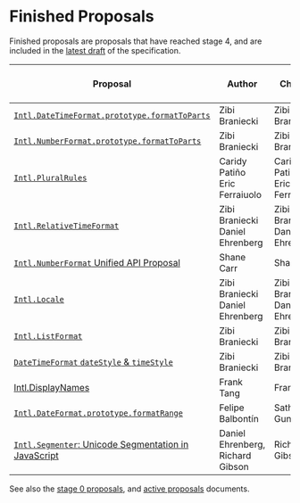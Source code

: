 # Finished Proposals

Finished proposals are proposals that have reached stage 4, and are included in the [latest draft](https://tc39.es/ecma402/) of the specification.

| Proposal                                                                                     | Author                               | Champion                             | TC39 meeting notes                                                | Expected Publication Year |
| -------------------------------------------------------------------------------------------- | ------------------------------------ | ------------------------------------ | ----------------------------------------------------------------- | ----------------- |
| [`Intl.DateTimeFormat.prototype.formatToParts`][intl.datetimeformat.prototype.formattoparts] | Zibi Braniecki                       | Zibi Braniecki                       | [July 2016][intl.datetimeformat.prototype.formattoparts-notes]    | 2017              |
| [`Intl.NumberFormat.prototype.formatToParts`][intl.numberformat.prototype.formattoparts]     | Zibi Braniecki                       | Zibi Braniecki                       | [September 2017][intl.numberformat.prototype.formattoparts-notes] | 2018              |
| [`Intl.PluralRules`][intl.pluralrules]                                                       | Caridy Patiño<br />Eric Ferraiuolo   | Caridy Patiño<br />Eric Ferraiuolo   | [September 2017][intl.pluralrules-notes]                          | 2018              |
| [`Intl.RelativeTimeFormat`][intl.relativetimeformat]                                         | Zibi Braniecki<br />Daniel Ehrenberg | Zibi Braniecki<br />Daniel Ehrenberg | [December 2019][intl.relativetimeformat-notes]                    | 2020              |
| [`Intl.NumberFormat` Unified API Proposal][intl.numberformat]                                | Shane Carr                           | Shane Carr                           | [February 2020][intl.numberformat-notes]                          | 2020              |
| [`Intl.Locale`][intl.locale]                                                                 | Zibi Braniecki<br />Daniel Ehrenberg | Zibi Braniecki<br />Daniel Ehrenberg | [February 2020][intl.locale-notes]                                | 2020              |
| [`Intl.ListFormat`][intl.listformat]                                                         | Zibi Braniecki                       | Zibi Braniecki                       | [July 2020][intl.listformat-notes]                                | 2021              |
| [`DateTimeFormat` `dateStyle` & `timeStyle`][datetimeformat]                                 | Zibi Braniecki                       | Zibi Braniecki                       | [July 2020][datetimeformat-notes]                                 | 2021              |
| [Intl.DisplayNames][proposal-intl-displaynames]                                              | Frank Tang                           | Frank Tang                           | [September 2020][proposal-intl-displaynames-notes]                | 2021              |
| [`Intl.DateFormat.prototype.formatRange`][formatrange]                                       | Felipe Balbontín                     | Sathya Gunasekaran                   | January&nbsp;2021                                                 | 2021              |
| [`Intl.Segmenter`: Unicode Segmentation in JavaScript][intl-segmenter]                       | Daniel Ehrenberg, Richard Gibson     | Richard Gibson                       | October&nbsp;2021                                                 | 2022              |

See also the [stage 0 proposals](stage-0-proposals.md), and [active proposals](README.md) documents.

[intl.datetimeformat.prototype.formattoparts]: https://github.com/tc39/proposal-intl-formatToParts
[intl.datetimeformat.prototype.formattoparts-notes]: https://github.com/tc39/notes/blob/HEAD/meetings/2016-07/jul-27.md#9ii-ecma-402-formattoparts
[intl.numberformat.prototype.formattoparts]: https://github.com/tc39/proposal-intl-formatToParts
[intl.numberformat.prototype.formattoparts-notes]: https://github.com/tc39/notes/blob/HEAD/meetings/2017-09/sept-26.md#12ia-intlnumberformatprototypeformattoparts-for-stage-4
[intl.pluralrules]: https://github.com/tc39/proposal-intl-plural-rules
[intl.pluralrules-notes]: https://github.com/tc39/notes/blob/HEAD/meetings/2017-09/sept-26.md#12ig-intlpluralrules-for-stage-4
[intl.relativetimeformat]: https://github.com/tc39/proposal-intl-relative-time
[intl.relativetimeformat-notes]: https://github.com/tc39/notes/blob/HEAD/meetings/2019-12/december-4.md#intlrelativetimeformat-for-stage-4
[intl.numberformat]: https://github.com/tc39/proposal-unified-intl-numberformat
[intl.numberformat-notes]: https://github.com/tc39/notes/blob/HEAD/meetings/2020-02/february-5.md#unified-number-format-for-stage-4
[intl.locale]: https://github.com/tc39/proposal-intl-locale
[intl.locale-notes]: https://github.com/tc39/notes/blob/HEAD/meetings/2020-02/february-5.md#intllocale-for-stage-4
[intl.listformat]: https://github.com/tc39/proposal-intl-list-format
[intl.listformat-notes]: https://github.com/tc39/notes/blob/HEAD/meetings/2020-07/july-21.md#intllistformat-for-stage-4
[datetimeformat]: https://github.com/tc39/proposal-intl-datetime-style
[datetimeformat-notes]: https://github.com/tc39/notes/blob/HEAD/meetings/2020-07/july-21.md#intldatetimeformat-datestyletimestyle-for-stage-4
[proposal-intl-displaynames]: https://github.com/tc39/proposal-intl-displaynames
[proposal-intl-displaynames-notes]: https://github.com/tc39/notes/blob/HEAD/meetings/2020-09/sept-22.md#intldisplaynames-for-stage-4
[formatrange]: https://github.com/tc39/proposal-intl-DateTimeFormat-formatRange
[formatrange-notes]: https://github.com/tc39/notes/blob/HEAD/meetings/2019-03/mar-26.md#intldatetimeformatprototypeformatrange-for-stage-3
[intl-segmenter]: https://github.com/tc39/proposal-intl-segmenter
[intl-segmenter-notes]: https://github.com/tc39/notes/blob/HEAD/meetings/2020-07/july-21.md#intlsegmenter-for-stage-3

